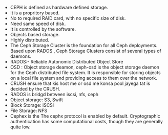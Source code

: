 
* CEPH is defined as hardware defined storage.
* It is a propritory based.
* No to required RAID card, with no specific size of disk.
* Need same speed of disk.
* It is controlled by the software.
* Objects based storage. 
* Highly distributed.
* The Ceph Storage Cluster is the foundation for all Ceph deployments. Based upon RADOS , Ceph Storage Clusters consist of several types of daemons.
* RADOS:- Reliable Autonomic Distributed Object Store
* OSD : Object storage deamon, ceph-osd is the object storage daemon for the Ceph distributed file system. It is responsible for storing objects on a local file system and providing access to them over the network.
* CRUSH  ensure that kis host me or osd me konsa pool jayega tat is decided by the CRUSH.
*  RADOS is bridgd between iscsi, nfs, ceph
*  Object storage: S3, Swift
*  Block Storage: iSCSI
*  File Storage: NFS
*  Cephex is the The cephx protocol is enabled by default. Cryptographic authentication has some computational costs, though they are generally quite low.

